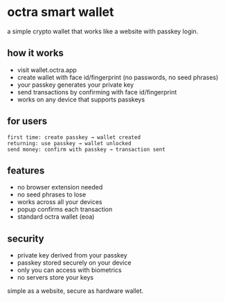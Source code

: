 # octra smart wallet

a simple crypto wallet that works like a website with passkey login.

## how it works

- visit wallet.octra.app 
- create wallet with face id/fingerprint (no passwords, no seed phrases)
- your passkey generates your private key
- send transactions by confirming with face id/fingerprint
- works on any device that supports passkeys

## for users

```
first time: create passkey → wallet created
returning: use passkey → wallet unlocked
send money: confirm with passkey → transaction sent
```

## features

- no browser extension needed
- no seed phrases to lose
- works across all your devices
- popup confirms each transaction
- standard octra wallet (eoa)

## security

- private key derived from your passkey
- passkey stored securely on your device
- only you can access with biometrics
- no servers store your keys

simple as a website, secure as hardware wallet.
